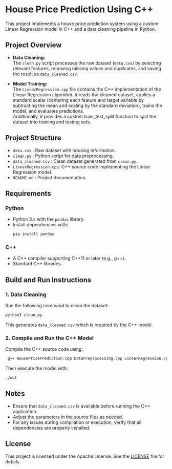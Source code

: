 # House Price Prediction Using C++

This project implements a house price prediction system using a custom Linear Regression model in C++ and a data cleaning pipeline in Python.

## Project Overview

- **Data Cleaning:**  
  The `clean.py` script processes the raw dataset (`data.csv`) by selecting relevant features, removing missing values and duplicates, and saving the result as `data_cleaned.csv`.

- **Model Training:**  
  The `LinearRegression.cpp` file contains the C++ implementation of the Linear Regression algorithm. It reads the cleaned dataset, applies a standard scalar (centering each feature and target variable by subtracting the mean and scaling by the standard deviation), trains the model, and evaluates predictions.  
  Additionally, it provides a custom train_test_split function to split the dataset into training and testing sets.

## Project Structure

- `data.csv`           : Raw dataset with housing information.
- `clean.py`           : Python script for data preprocessing.
- `data_cleaned.csv`   : Clean dataset generated from `clean.py`.
- `LinearRegression.cpp`: C++ source code implementing the Linear Regression model.
- `README.md`          : Project documentation.

## Requirements

### Python

- Python 3.x with the `pandas` library.
- Install dependencies with:
  ```bash
  pip install pandas
  ```

### C++

- A C++ compiler supporting C++11 or later (e.g., g++).
- Standard C++ libraries.

## Build and Run Instructions

### 1. Data Cleaning

Run the following command to clean the dataset:
```bash
python3 clean.py
```
This generates `data_cleaned.csv` which is required by the C++ model.

### 2. Compile and Run the C++ Model

Compile the C++ source code using:
```bash
 g++ HousePricePrediction.cpp DataPreprocessing.cpp LinearRegression.cpp -o ./out
```
Then execute the model with:
```bash
./out
```

## Notes

- Ensure that `data_cleaned.csv` is available before running the C++ application.
- Adjust the parameters in the source files as needed.
- For any issues during compilation or execution, verify that all dependencies are properly installed.

## License
This project is licensed under the Apache License. See the [LICENSE](LICENSE) file for details.
